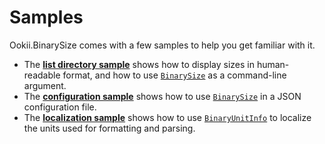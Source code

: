 # Samples

Ookii.BinarySize comes with a few samples to help you get familiar with it.

- The [**list directory sample**](ListDirectory) shows how to display sizes in human-readable format,
  and how to use [`BinarySize`][] as a command-line argument.
- The [**configuration sample**](Configuration) shows how to use [`BinarySize`][] in a JSON
  configuration file.
- The [**localization sample**](Localization) shows how to use [`BinaryUnitInfo`][] to localize the
  units used for formatting and parsing.

[`BinarySize`]: https://www.ookii.org/docs/binarysize-1.2/html/T_Ookii_BinarySize.htm
[`BinaryUnitInfo`]: https://www.ookii.org/docs/binarysize-1.2/html/T_Ookii_BinaryUnitInfo.htm
